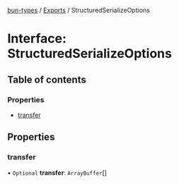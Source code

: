 [bun-types](https://oven-sh.github.io/bun-types/README.md) / [Exports](https://oven-sh.github.io/bun-types/modules.md) / StructuredSerializeOptions

# Interface: StructuredSerializeOptions

## Table of contents

### Properties

- [transfer](https://oven-sh.github.io/bun-types/interfaces/StructuredSerializeOptions.md#transfer)

## Properties

### transfer

• `Optional` **transfer**: `ArrayBuffer`[]
